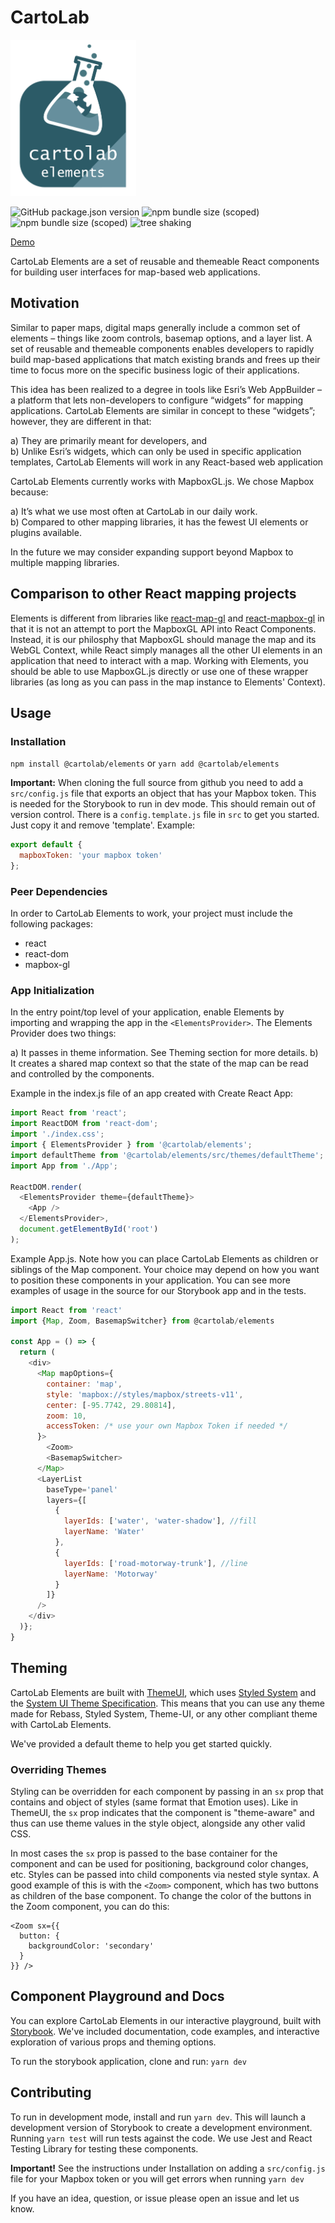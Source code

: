 # CartoLab

<img src="./logo.png" height="250">

![GitHub package.json version](https://img.shields.io/github/package-json/v/cartolab-gis/elements?color=658e9c)
![npm bundle size (scoped)](https://img.shields.io/bundlephobia/min/@cartolab/elements?color=658e9c)
![npm bundle size (scoped)](https://img.shields.io/bundlephobia/minzip/@cartolab/elements?color=658e9c)
![tree shaking](https://img.shields.io/badge/tree%20shaking-supported-658e9c)

[Demo](https://cartolab-gis.github.io/elements/)

CartoLab Elements are a set of reusable and themeable React components for building user interfaces for map-based web applications.

## Motivation

Similar to paper maps, digital maps generally include a common set of elements – things like zoom controls, basemap options, and a layer list. A set of reusable and themeable components enables developers to rapidly build map-based applications that match existing brands and frees up their time to focus more on the specific business logic of their applications.

This idea has been realized to a degree in tools like Esri’s Web AppBuilder – a platform that lets non-developers to configure “widgets” for mapping applications. CartoLab Elements are similar in concept to these “widgets”; however, they are different in that:

a) They are primarily meant for developers, and  
b) Unlike Esri’s widgets, which can only be used in specific application templates, CartoLab Elements will work in any React-based web application

CartoLab Elements currently works with MapboxGL.js. We chose Mapbox because:

a) It’s what we use most often at CartoLab in our daily work.  
b) Compared to other mapping libraries, it has the fewest UI elements or plugins available.

In the future we may consider expanding support beyond Mapbox to multiple mapping libraries.

## Comparison to other React mapping projects

Elements is different from libraries like [react-map-gl](https://uber.github.io/react-map-gl/#/) and [react-mapbox-gl](https://github.com/alex3165/react-mapbox-gl) in that it is not an attempt to port the MapboxGL API into React Components. Instead, it is our philosphy that MapboxGL should manage the map and its WebGL Context, while React simply manages all the other UI elements in an application that need to interact with a map. Working with Elements, you should be able to use MapboxGL.js directly or use one of these wrapper libraries (as long as you can pass in the map instance to Elements' Context).

## Usage

### Installation

`npm install @cartolab/elements`
or
`yarn add @cartolab/elements`

**Important:** When cloning the full source from github you need to add a `src/config.js` file that exports an object that has your Mapbox token. This is needed for the Storybook to run in dev mode. This should remain out of version control. There is a `config.template.js` file in `src` to get you started. Just copy it and remove 'template'. Example:

```javascript
export default {
  mapboxToken: 'your mapbox token'
};
```

### Peer Dependencies

In order to CartoLab Elements to work, your project must include the following packages:

- react
- react-dom
- mapbox-gl

### App Initialization

In the entry point/top level of your application, enable Elements by importing and wrapping the app in the `<ElementsProvider>`. The Elements Provider does two things:

a) It passes in theme information. See Theming section for more details.
b) It creates a shared map context so that the state of the map can be read and controlled by the components.

Example in the index.js file of an app created with Create React App:

```javascript
import React from 'react';
import ReactDOM from 'react-dom';
import './index.css';
import { ElementsProvider } from '@cartolab/elements';
import defaultTheme from '@cartolab/elements/src/themes/defaultTheme';
import App from './App';

ReactDOM.render(
  <ElementsProvider theme={defaultTheme}>
    <App />
  </ElementsProvider>,
  document.getElementById('root')
);
```

Example App.js. Note how you can place CartoLab Elements as children or siblings of the Map component. Your choice may depend on how you want to position these components in your application. You can see more examples of usage in the source for our Storybook app and in the tests.

```javascript
import React from 'react'
import {Map, Zoom, BasemapSwitcher} from @cartolab/elements

const App = () => {
  return (
    <div>
      <Map mapOptions={
        container: 'map',
        style: 'mapbox://styles/mapbox/streets-v11',
        center: [-95.7742, 29.80814],
        zoom: 10,
        accessToken: /* use your own Mapbox Token if needed */
      }>
        <Zoom>
        <BasemapSwitcher>
      </Map>
      <LayerList
        baseType='panel'
        layers={[
          {
            layerIds: ['water', 'water-shadow'], //fill
            layerName: 'Water'
          },
          {
            layerIds: ['road-motorway-trunk'], //line
            layerName: 'Motorway'
          }
        ]}
      />
    </div>
  )};
}
```

## Theming

CartoLab Elements are built with [ThemeUI](https://theme-ui.com/), which uses [Styled System](https://styled-system.com/) and the [System UI Theme Specification](https://system-ui.com/theme). This means that you can use any theme made for Rebass, Styled System, Theme-UI, or any other compliant theme with CartoLab Elements.

We've provided a default theme to help you get started quickly.

### Overriding Themes

Styling can be overridden for each component by passing in an `sx` prop that contains and object of styles (same format that Emotion uses). Like in ThemeUI, the `sx` prop indicates that the component is "theme-aware" and thus can use theme values in the style object, alongside any other valid CSS.

In most cases the `sx` prop is passed to the base container for the component and can be used for positioning, background color changes, etc. Styles can be passed into child components via nested style syntax. A good example of this is with the `<Zoom>` component, which has two buttons as children of the base component. To change the color of the buttons in the Zoom component, you can do this:

```
<Zoom sx={{
  button: {
    backgroundColor: 'secondary'
  }
}} />
```

## Component Playground and Docs

You can explore CartoLab Elements in our interactive playground, built with [Storybook](https://storybook.js.org/). We've included documentation, code examples, and interactive exploration of various props and theming options.

To run the storybook application, clone and run: `yarn dev`

## Contributing

To run in development mode, install and run `yarn dev`. This will launch a development version of Storybook to create a development environment. Running `yarn test` will run tests against the code. We use Jest and React Testing Library for testing these components.

**Important!** See the instructions under Installation on adding a `src/config.js` file for your Mapbox token or you will get errors when running `yarn dev`

If you have an idea, question, or issue please open an issue and let us know.
